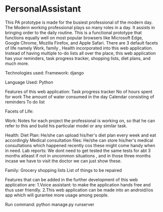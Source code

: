 # PersonalAssistant

This PA prototype is made for the busiest professional of the modern day. The Modern working professional plays so many roles in a day. It assists in bringing order to the daily routine. This is a functional prototype that functions equally well on most popular browsers like Microsoft Edge, Google Chrome, Mozilla Firefox, and Apple Safari. There are 3 default facets of life namely Work, family , Health incorporated into this web application. Instead of having multiple to-do lists all over the place, this web application has your reminders, task progress tracker, shopping lists, diet plans, and much more.

Technologies used:
Framework: django

Language Used: Python

Features of this web application:
Task progress tracker
No of hours spent for work
The amount of water consumed in the day
Calendar consisting of reminders
To do list


Facets of Life:

Work:
Notes for each project the professional is working on, so that he can refer to this and build his particular model or any similar task.

Health:
Diet Plan: He/she can upload his/her's diet plan every week and eat accordingly
Medical consultation files: He/she can store his/her's medical consultations which happened recently cos these might come handy when in need.
Lab reports: We dont need to get tested the same tests for abt 3 months atleast if not in uncommon situations , and in those three months incase we have to visit the doctor we can just show these.

Family:
Grocery shopping lists
List of things to be repaired

Features that can be added in the further development of this web application are:
1.Voice assistant: to make the application hands free and thus user friendly. 
2.This web application can be made into an android/ios app which will gurantee more usage among people.



Run command: python manage.py runserver
